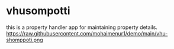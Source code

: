 # vhusompotti
this is a property handler app for maintaining property details.
https://raw.githubusercontent.com/mohaimenur1/demo/main/vhu-shomppoti.png

